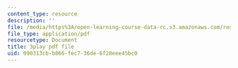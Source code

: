 ```yaml
---
content_type: resource
description: ''
file: /media/https%3A/open-learning-course-data-rc.s3.amazonaws.com/res-2-006-girls-who-build-cameras-summer-2016/090313cbb866fec736de6f28eee45bc0_mTOi3SpJCjw.pdf
file_type: application/pdf
resourcetype: Document
title: 3play pdf file
uid: 090313cb-b866-fec7-36de-6f28eee45bc0
---
```


